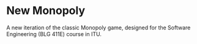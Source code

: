 # New Monopoly
A new iteration of the classic Monopoly game, designed for the Software Engineering (BLG 411E) course in ITU. 
